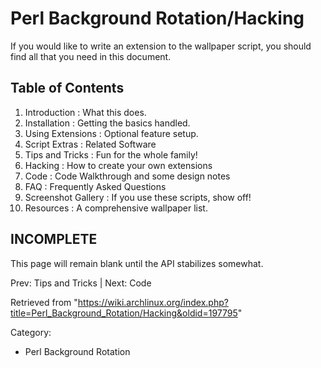 Perl Background Rotation/Hacking
================================

  

If you would like to write an extension to the wallpaper script, you
should find all that you need in this document.

Table of Contents
-----------------

1.  Introduction : What this does.
2.  Installation : Getting the basics handled.
3.  Using Extensions : Optional feature setup.
4.  Script Extras : Related Software
5.  Tips and Tricks : Fun for the whole family!
6.  Hacking : How to create your own extensions
7.  Code : Code Walkthrough and some design notes
8.  FAQ : Frequently Asked Questions
9.  Screenshot Gallery : If you use these scripts, show off!
10. Resources : A comprehensive wallpaper list.

INCOMPLETE
----------

This page will remain blank until the API stabilizes somewhat.

Prev: Tips and Tricks | Next: Code

Retrieved from
"https://wiki.archlinux.org/index.php?title=Perl_Background_Rotation/Hacking&oldid=197795"

Category:

-   Perl Background Rotation
